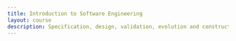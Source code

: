 ```yaml
---
title: Introduction to Software Engineering
layout: course
description: Specification, design, validation, evolution and construction of modern software systems, within the context of socially and professionally relevant domains such as ethics, intellectual property, and information security.
---
```

